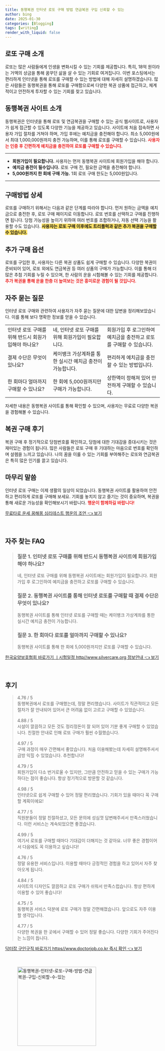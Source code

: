 ```yaml
---
title: 동행복권 인터넷 로또 구매 방법 연금복권 구입 신뢰할 수 있는
author: bing
date: 2025-01-30
categories: [Blogging]
tags: [writing]
render_with_liquid: false
---
```



<h2 id='로또_구매_소개'>로또 구매 소개</h2>

<p>로또는 많은 사람들에게 인생을 변화시킬 수 있는 기회를 제공합니다. 특히, 18억 원이라는 거액의 상금을 통해 꿈꾸던 삶을 살 수 있는 기회로 여겨집니다. 이번 포스팅에서는 편리하게 인터넷을 통해 로또를 구매할 수 있는 방법에 대해 자세히 설명하겠습니다. 많은 사람들은 동행복권을 통해 로또를 구매함으로써 다양한 복권 상품에 접근하고, 체계적이고 안전하게 투자할 수 있는 기회를 찾고 있습니다.</p>

<h2 id='동행복권_사이트_소개'>동행복권 사이트 소개</h2>

<p>동행복권은 인터넷을 통해 로또 및 연금복권을 구매할 수 있는 공식 웹사이트로, 사용자가 쉽게 접근할 수 있도록 다양한 기능을 제공하고 있습니다. 사이트에 처음 접속하면 사용자 가입 절차를 거쳐야 하며, 가입 후에는 예치금을 충전해야 합니다. 최소 5,000원에서 최대 1,000,000원까지 충전 가능하며, 이를 통해 로또를 구매할 수 있습니다. <b><span style="color: #ee2323;">사용자는 인증 후 간편하게 예치금을 충전하여 로또를 구매할 수 있습니다.</span></b></p>

<hr />

<ul>
    <li><b>회원가입이 필요합니다.</b> 사용자는 먼저 동행복권 사이트에 회원가입을 해야 합니다.</li>
    <li><b>예치금 충전이 필수입니다.</b> 로또 구매 전, 필요한 금액을 충전해야 합니다.</li>
    <li><b>5,000원까지 한 회에 구매 가능.</b> 1회 로또 구매 한도는 5,000원입니다.</li>
</ul>

<hr />

<h2 id='구매방법_상세'>구매방법 상세</h2>

<p>로또를 구매하기 위해서는 다음과 같은 단계를 따라야 합니다. 먼저 원하는 금액을 예치금으로 충전한 후, 로또 구매 페이지로 이동합니다. 로또 번호를 선택하고 구매를 진행하면 됩니다. 당첨 가능성을 높이기 위하여 여러 번호를 조합하거나, 자동 선택 기능을 활용할 수도 있습니다. <b><span style="background-color: #ffe066;">사용자는 로또 구매 이후에도 트리플럭과 같은 추가 복권을 구매할 수 있습니다.</span></b></p>

<h2 id='추가_구매_옵션'>추가 구매 옵션</h2>

<p>로또를 구입한 후, 사용자는 다른 복권 상품도 쉽게 구매할 수 있습니다. 다양한 복권이 준비되어 있어, 로또 외에도 연금복권 등 여러 상품의 구매가 가능합니다. 이를 통해 더 많은 추첨 기회를 누릴 수 있으며, 한 사람의 운을 시험해볼 수 있는 기회를 제공합니다. <b><span style="color: #ee2323;">추가 복권을 통해 운을 한층 더 높여보는 것은 흥미로운 경험이 될 것입니다.</span></b></p>

<h2 id='자주_묻는_질문'>자주 묻는 질문</h2>

<p>인터넷 로또 구매와 관련하여 사용자가 자주 묻는 질문에 대한 답변을 정리해보았습니다. 이를 통해 보다 명확한 정보를 얻을 수 있습니다.</p>

<table>
    <tr>
        <td>인터넷 로또 구매를 위해 반드시 회원가입해야 하나요?</td>
        <td>네, 인터넷 로또 구매를 위해 회원가입이 필요합니다.</td>
        <td>회원가입 후 로그인하여 예치금을 충전하고 로또를 구매할 수 있습니다.</td>
    </tr>
    <tr>
        <td>결제 수단은 무엇이 있나요?</td>
        <td>케이뱅크 가상계좌를 통한 실시간 예치금 충전이 가능합니다.</td>
        <td>편리하게 예치금을 충전할 수 있는 방법입니다.</td>
    </tr>
    <tr>
        <td>한 회마다 얼마까지 구매할 수 있나요?</td>
        <td>한 회에 5,000원까지만 구매가 가능합니다.</td>
        <td>상한액이 정해져 있어 안전하게 구매할 수 있습니다.</td>
    </tr>
</table>

<p>자세한 내용은 동행복권 사이트를 통해 확인할 수 있으며, 사용자는 무료로 다양한 복권을 경험해볼 수 있습니다.</p>

<h2 id='복권_구매_후기'>복권 구매 후기</h2>

<p>복권 구매 후 정기적으로 당첨번호를 확인하고, 당첨에 대한 기대감을 증대시키는 것은 재미있는 경험이 됩니다. 많은 사람들은 로또 구매 후 기대하는 마음으로 번호를 확인하며 설렘을 느끼고 있습니다. 나의 꿈을 이룰 수 있는 기회를 부여해주는 로또와 연금복권은 특히 많은 인기를 끌고 있습니다.</p>

<h2 id='마무리_말씀'>마무리 말씀</h2>

<p>인터넷 로또 구매는 이제 생활의 일상이 되었습니다. 동행복권 사이트를 활용하여 안전하고 편리하게 로또를 구매해 보세요. 기회를 놓치지 않고 즐기는 것이 중요하며, 복권을 통해 새로운 가능성을 확인해보시기 바랍니다. <b><span style="color: #ee2323;">행운이 함께하길 바랍니다!</span></b></p>


<p><a class="click-button" title="무료타로 운세 꿈해몽 심리테스트 행운의 조언" href="https://blackassets.github.io/posts/%EB%AC%B4%EB%A3%8C%ED%83%80%EB%A1%9C-%EC%9A%B4%EC%84%B8-%EA%BF%88%ED%95%B4%EB%AA%BD-%EC%8B%AC%EB%A6%AC%ED%85%8C%EC%8A%A4%ED%8A%B8-%ED%96%89%EC%9A%B4%EC%9D%98-%EC%A1%B0%EC%96%B8/" rel="dofollow">무료타로 운세 꿈해몽 심리테스트 행운의 조언 👈 보기</a></p><br>
<h2 id='자주_찾는_FAQ'>자주 찾는 FAQ</h2>
<div itemscope="" itemtype="https://schema.org/FAQPage"> 
<blockquote> 
<div itemscope="" itemprop="mainEntity" itemtype="https://schema.org/Question"> 
<h3 itemprop="name">질문 1. 인터넷 로또 구매를 위해 반드시 동행복권 사이트에 회원가입해야 하나요?</h3> 
<div itemscope="" itemprop="acceptedAnswer" itemtype="https://schema.org/Answer"> 
<span itemprop="text"> 
<p>네, 인터넷 로또 구매를 위해 동행복권 사이트에는 회원가입이 필요합니다. 회원가입 후 로그인하여 예치금을 충전하고 로또를 구매할 수 있습니다.</p> 
</span> 
</div> 
</div> 

<div itemscope="" itemprop="mainEntity" itemtype="https://schema.org/Question"> 
<h3 itemprop="name">질문 2. 동행복권 사이트를 통해 인터넷 로또를 구매할 때 결제 수단은 무엇이 있나요?</h3> 
<div itemscope="" itemprop="acceptedAnswer" itemtype="https://schema.org/Answer"> 
<span itemprop="text"> 
<p>동행복권 사이트를 통해 인터넷 로또를 구매할 때는 케이뱅크 가상계좌를 통한 실시간 예치금 충전이 가능합니다.</p> 
</span> 
</div> 
</div> 

<div itemscope="" itemprop="mainEntity" itemtype="https://schema.org/Question"> 
<h3 itemprop="name">질문 3. 한 회마다 로또를 얼마까지 구매할 수 있나요?</h3> 
<div itemscope="" itemprop="acceptedAnswer" itemtype="https://schema.org/Answer"> 
<span itemprop="text"> 
<p>동행복권 사이트를 통해 한 회에 5,000원까지만 로또를 구매할 수 있습니다.</p> 
</span> 
</div> 
</div> 
</blockquote> 
</div>
<p><a class="click-button" title="한국요양보호협회 바로가기 ㅣ시험일정 http//www.silvercare.org 정보안내" href="https://blackassets.github.io/posts/%ED%95%9C%EA%B5%AD%EC%9A%94%EC%96%91%EB%B3%B4%ED%98%B8%ED%98%91%ED%9A%8C-%EB%B0%94%EB%A1%9C%EA%B0%80%EA%B8%B0-%E3%85%A3%EC%8B%9C%ED%97%98%EC%9D%BC%EC%A0%95-httpwww.silvercare.org-%EC%A0%95%EB%B3%B4%EC%95%88%EB%82%B4/" rel="dofollow">한국요양보호협회 바로가기 ㅣ시험일정 http//www.silvercare.org 정보안내 👈 보기</a></p><br>
<h2 id='후기'>후기</h2>
<div itemscope itemtype="https://schema.org/Product">
  <blockquote>
  <div itemprop="review" itemscope itemtype="https://schema.org/Review">
      <div itemprop="reviewRating" itemscope itemtype="https://schema.org/Rating"> <span itemprop="ratingValue">4.76</span> / <span itemprop="bestRating">5</span> </div>
      <span itemprop="reviewBody">동행복권에서 로또를 구매했는데, 정말 편리했습니다. 사이트가 직관적이고 모든 절차가 잘 안내되어 있어서 큰 어려움 없이 고르고 구매할 수 있었습니다.</span>
  </div>
  <br>
  <div itemprop="review" itemscope itemtype="https://schema.org/Review">
      <div itemprop="reviewRating" itemscope itemtype="https://schema.org/Rating"> <span itemprop="ratingValue">4.88</span> / <span itemprop="bestRating">5</span> </div>
      <span itemprop="reviewBody">시설이 깔끔하고 모든 것도 정리정돈이 잘 되어 있어 기분 좋게 구매할 수 있었습니다. 친절한 안내로 인해 로또 구매가 훨씬 수월했습니다.</span>
  </div>
  <br>
  <div itemprop="review" itemscope itemtype="https://schema.org/Review">
      <div itemprop="reviewRating" itemscope itemtype="https://schema.org/Rating"> <span itemprop="ratingValue">4.97</span> / <span itemprop="bestRating">5</span> </div>
      <span itemprop="reviewBody">구매 과정이 매우 간편해서 좋았습니다. 처음 이용해봤는데 자세히 설명해주셔서 금방 익힐 수 있었습니다. 추천합니다!</span>
  </div>
  <br>
  <div itemprop="review" itemscope itemtype="https://schema.org/Review">
      <div itemprop="reviewRating" itemscope itemtype="https://schema.org/Rating"> <span itemprop="ratingValue">4.79</span> / <span itemprop="bestRating">5</span> </div>
      <span itemprop="reviewBody">회원가입이 다소 번거로울 수 있지만, 그만큼 안전하고 믿을 수 있는 구매가 가능하다는 점이 좋습니다. 항상 정기적으로 방문할 것 같습니다.</span>
  </div>
  <br>
  <div itemprop="review" itemscope itemtype="https://schema.org/Review">
      <div itemprop="reviewRating" itemscope itemtype="https://schema.org/Rating"> <span itemprop="ratingValue">4.98</span> / <span itemprop="bestRating">5</span> </div>
      <span itemprop="reviewBody">인터넷으로 쉽게 구매할 수 있어 정말 편리했습니다. 기회가 있을 때마다 꼭 구매할 계획이에요!</span>
  </div>
  <br>
  <div itemprop="review" itemscope itemtype="https://schema.org/Review">
      <div itemprop="reviewRating" itemscope itemtype="https://schema.org/Rating"> <span itemprop="ratingValue">4.77</span> / <span itemprop="bestRating">5</span> </div>
      <span itemprop="reviewBody">직원분들이 정말 친절하셨고, 모든 문의에 성심껏 답변해주셔서 만족스러웠습니다. 이런 서비스는 계속되었으면 좋겠습니다.</span>
  </div>
  <br>
  <div itemprop="review" itemscope itemtype="https://schema.org/Review">
      <div itemprop="reviewRating" itemscope itemtype="https://schema.org/Rating"> <span itemprop="ratingValue">4.99</span> / <span itemprop="bestRating">5</span> </div>
      <span itemprop="reviewBody">여기서 로또를 구매할 때마다 기대감이 더해지는 것 같아요. 너무 좋은 경험이어서 다음에도 꼭 이용하고 싶습니다!</span>
  </div>
  <br>
  <div itemprop="review" itemscope itemtype="https://schema.org/Review">
      <div itemprop="reviewRating" itemscope itemtype="https://schema.org/Rating"> <span itemprop="ratingValue">4.76</span> / <span itemprop="bestRating">5</span> </div>
      <span itemprop="reviewBody">정말 유용한 서비스입니다. 이용할 때마다 긍정적인 경험을 하고 있어서 자주 찾아오게 됩니다.</span>
  </div>
  <br>
  <div itemprop="review" itemscope itemtype="https://schema.org/Review">
      <div itemprop="reviewRating" itemscope itemtype="https://schema.org/Rating"> <span itemprop="ratingValue">4.84</span> / <span itemprop="bestRating">5</span> </div>
      <span itemprop="reviewBody">사이트의 디자인도 깔끔하고 로또 구매가 쉬워서 만족스럽습니다. 항상 편하게 이용할 수 있어 좋습니다!</span>
  </div>
  <br>
  <div itemprop="review" itemscope itemtype="https://schema.org/Review">
      <div itemprop="reviewRating" itemscope itemtype="https://schema.org/Rating"> <span itemprop="ratingValue">4.75</span> / <span itemprop="bestRating">5</span> </div>
      <span itemprop="reviewBody">동행복권 서비스 덕분에 로또 구매가 정말 간편해졌습니다. 앞으로도 자주 이용할 생각입니다.</span>
  </div>
  <br>
  <div itemprop="review" itemscope itemtype="https://schema.org/Review">
      <div itemprop="reviewRating" itemscope itemtype="https://schema.org/Rating"> <span itemprop="ratingValue">4.77</span> / <span itemprop="bestRating">5</span> </div>
      <span itemprop="reviewBody">다양한 복권을 한 곳에서 구매할 수 있어 정말 좋습니다. 다양한 기회가 주어진다는 느낌이 듭니다.</span>
  </div>
  </blockquote>
</div>
<p><a class="click-button" title="닥터잡 구인구직 바로가기 https//www.doctorjob.co.kr 즉시 확인" href="https://blackassets.github.io/posts/%EB%8B%A5%ED%84%B0%EC%9E%A1-%EA%B5%AC%EC%9D%B8%EA%B5%AC%EC%A7%81-%EB%B0%94%EB%A1%9C%EA%B0%80%EA%B8%B0-httpswww.doctorjob.co.kr-%EC%A6%89%EC%8B%9C-%ED%99%95%EC%9D%B8/" rel="dofollow">닥터잡 구인구직 바로가기 https//www.doctorjob.co.kr 즉시 확인 👈 보기</a></p><br>
<figure class="image"><img src="https://blackassets.github.io/assets/img/thumbnail/동행복권-인터넷-로또-구매-방법-연금복권-구입-신뢰할-수-있는.webp" alt="동행복권-인터넷-로또-구매-방법-연금복권-구입-신뢰할-수-있는" width="256" height="256"></figure>